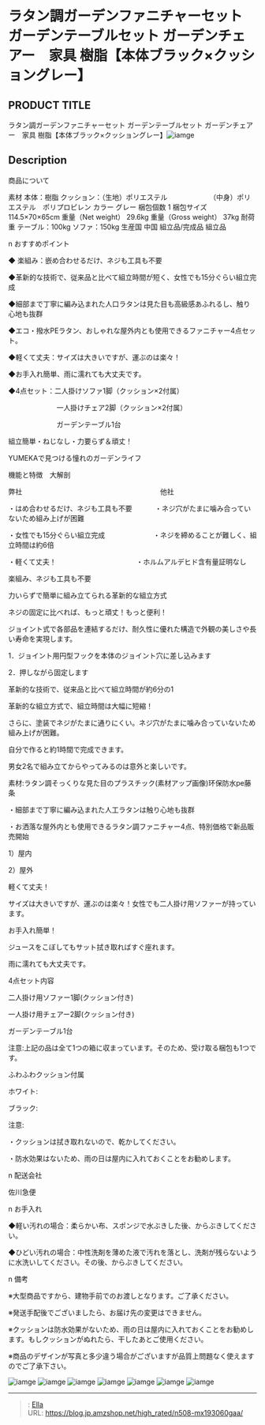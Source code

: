 # ラタン調ガーデンファニチャーセット ガーデンテーブルセット ガーデンチェアー　家具 樹脂【本体ブラック×クッショングレー】


## PRODUCT TITLE 

ラタン調ガーデンファニチャーセット ガーデンテーブルセット ガーデンチェアー　家具 樹脂【本体ブラック×クッショングレー】![iamge](https://b2bfiles1.gigab2b.cn/image/wkseller/304/MX193060GAA/20200818_31569c403692bec3f8b04a2820f3f706.jpg)

## Description

商品について

素材	本体：樹脂
クッション：（生地）ポリエステル
　　　　　 　（中身）ポリエステル　ポリプロピレン
カラー	グレー
梱包個数	1
梱包サイズ	114.5×70×65cm
重量（Net weight）	29.6kg
重量（Gross weight）	37kg
耐荷重	テーブル：100kg
ソファ：150kg
生産国	中国
組立品/完成品	
組立品    






n おすすめポイント

◆ 楽組み：嵌め合わせるだけ、ネジも工具も不要

◆革新的な技術で、従来品と比べて組立時間が短く、女性でも15分ぐらい組立完成

◆細部まで丁寧に編み込まれた人口ラタンは見た目も高級感あふれるし、触り心地も抜群

◆エコ・撥水PEラタン、おしゃれな屋外内とも使用できるファニチャー4点セット。

◆軽くて丈夫：サイズは大きいですが、運ぶのは楽々！

◆お手入れ簡単、雨に濡れても大丈夫です。

◆4点セット：二人掛けソファ1脚（クッション×2付属）

　　　　　　　一人掛けチェア2脚（クッション×2付属）

　　　　　　　ガーデンテーブル1台



組立簡単・ねじなし・力要らず＆頑丈！

YUMEKAで見つける憧れのガーデンライフ

機能と特徴　大解剖

弊社　　　　　　　　　　　　　　　　　　　　他社

・はめ合わせるだけ、ネジも工具も不要　　　 ・ネジ穴がたまに噛み合っていないため組み上げが困難

・女性でも15分ぐらい組立完成　　　　　　　・ネジを締めることが難しく、組立時間は約6倍

・軽くて丈夫！       　　　　　　　　　　　     ・ホルムアルデヒド含有量証明なし

楽組み、ネジも工具も不要

力いらずで簡単に組み立てられる革新的な組立方式

ネジの固定に比べれば、もっと頑丈！もっと便利！

ジョイント式で各部品を連結するだけ、耐久性に優れた構造で外観の美しさや長い寿命を実現します。



1．ジョイント用円型フックを本体のジョイント穴に差し込みます

2．押しながら固定します

革新的な技術で、従来品と比べて組立時間が約6分の1

革新的な組立方式で、組立時間は大幅に短縮！

さらに、塗装でネジがたまに通りにくい。ネジ穴がたまに噛み合っていないため組み上げが困難。

自分で作ると約1時間で完成できます。

男女2名で組み立てからやってみるのは意外と楽しいです。

素材:ラタン調そっくりな見た目のプラスチック(素材アップ画像)环保防水pe藤条

・細部まで丁寧に編み込まれた人工ラタンは触り心地も抜群

・お洒落な屋外内とも使用できるラタン調ファニチャー4点、特別価格で新品販売開始

1）屋内

2）屋外

軽くて丈夫！

サイズは大きいですが、運ぶのは楽々！女性でも二人掛け用ソファーが持っています。

お手入れ簡単！

ジュースをこぼしてもサット拭き取ればすぐ座れます。　　　

雨に濡れても大丈夫です。

4点セット内容

二人掛け用ソファー1脚(クッション付き)

一人掛け用チェアー2脚(クッション付き)

ガーデンテーブル1台



注意:上記の品は全て1つの箱に収まっています。そのため、受け取る梱包も1つです。

ふわふわクッション付属

ホワイト:

ブラック:

注意:

・クッションは拭き取れないので、乾かしてください。

・防水効果はないため、雨の日は屋内に入れておくことをお勧めします。 





n  配送会社

佐川急便



n お手入れ

◆軽い汚れの場合：柔らかい布、スポンジで水ぶきした後、からぶきしてください。

◆ひどい汚れの場合：中性洗剤を薄めた液で汚れを落とし、洗剤が残らないように水洗いしてください。その後、からぶきしてください。



n 備考

※大型商品ですから、建物手前でのお渡しとなります。ご了承ください。

※発送手配後でございましたら、お届け先の変更はできません。

※クッションは防水効果がないため、雨の日は屋内に入れておくことをお勧めします。もしクッションがぬれたら、干したあとご使用ください。

※商品のデザインが写真と多少違う場合がございますが品質上問題なく使えますのでご了承下さい。









![iamge](https://b2bfiles1.gigab2b.cn/image/wkseller/304/MX193060GAA/20200818_45debe1d3d8883744265fe02fd568f71.jpg)
![iamge](https://b2bfiles1.gigab2b.cn/image/wkseller/304/MX193060GAA/20200818_57d6aa15f1f389324acdd418f6d8e55f.jpg)
![iamge](https://b2bfiles1.gigab2b.cn/image/wkseller/304/MX193060GAA/20200818_dabb6233578d29ad6f839a5ea67cf839.jpg)
![iamge](https://b2bfiles1.gigab2b.cn/image/wkseller/304/MX193060/20200818_01de03d177d0a91320216f51846a6565.jpg)
![iamge](https://b2bfiles1.gigab2b.cn/image/wkseller/304/MX193060/20200818_09b29f0d945010460499a39641454839.JPG)
![iamge](https://b2bfiles1.gigab2b.cn/image/wkseller/304/MX193060/20200818_41df5c6d4fbb67b14aef3f850bd1b7c3.JPG)
![iamge](https://b2bfiles1.gigab2b.cn/image/wkseller/304/MX193060/20200818_4ce9df0d5fe8eaf3142051eba0a12e7f.JPG)


---

> : [Ella](https://blog.jp.amzshop.net/)  
> URL: https://blog.jp.amzshop.net/high_rated/n508-mx193060gaa/  

